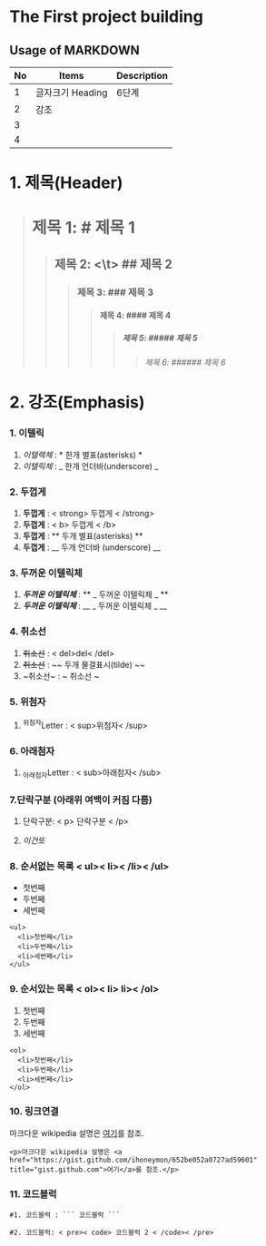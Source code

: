 # The First project building
## Usage of MARKDOWN 

|No|Items|Description|
|--|--|--|
| 1 | 글자크기 Heading | 6단계   |
| 2 | 강조 |  |
| 3 |  |  |
| 4 |  |  |

# 1.    제목(Header)
> # 제목 1: # 제목 1
>> ##    제목 2: <\t> ## 제목 2
>>> ### 제목 3: ### 제목 3
>>>> #### 제목 4: #### 제목 4
>>>>> ##### 제목 5: ##### 제목 5
>>>>>> ###### 제목 6: ###### 제목 6

# 2. **강조(Emphasis)**
### 1. 이텔릭
  1) *이텔렉체* : * 한개 별표(asterisks) *
  2) _이텔릭체_ : _ 한개 언더바(underscore) _
### 2. 두껍게 
  1) <strong>두껍게</strong> : < strong> 두껍게 < /strong>
  2) <b>두껍게</b> : < b> 두껍게 < /b>
  3) **두껍게** : ** 두개 별표(asterisks) ** 
  4) __두껍게__ :  __ 두개 언더바 (underscore) __
### 3. 두꺼운 이텔릭체
  1) **_두꺼운 이텔릭체_** :  ** _ 두꺼운 이텔릭체 _ **
  2) ___두꺼운 이텔릭체___ : __ _ 두꺼운 이텔릭체 _ __
### 4. 취소선
  1) <del>취소선</del> :  < del>del< /del>
  2) ~~취소선~~ : ~~ 두개 물결표시(tilde) ~~
  3) ~취소선~ : ~ 취소선 ~
### 5. 위첨자
  1) <sup>위첨자</sup>Letter : < sup>위첨자< /sup>
### 6. 아래첨자
  1) <sub>아래첨자</sub>Letter : < sub>아래첨자< /sub>
### 7.단락구분 (아래위 여백이 커짐 다름)
  1) <p>단락구분: < p> 단락구분 < /p> </p> 
  2) _<em>이건또</em>_
### 8. 순서없는 목록 < ul>< li>< /li>< /ul>
  <ul>
    <li>첫번째</li>
    <li>두번째</li>
    <li>세번째</li>
  </ul>

```
<ul>
  <li>첫번째</li>
  <li>두번째</li>
  <li>세번째</li>
</ul>
```
  
### 9. 순서있는 목록 < ol>< li></li> li>< /ol>
  <ol>
    <li>첫번째</li>
    <li>두번째</li>
    <li>세번째</li>
  </ol>
  
```
<ol>
  <li>첫번째</li>
  <li>두번째</li>
  <li>세번째</li>
</ol>
```

### 10. 링크연결
<p>마크다운 wikipedia 설명은 <a href="https://gist.github.com/ihoneymon/652be052a0727ad59601" title="gist.github.com">여기</a>를 참조.</p>

```
<p>마크다운 wikipedia 설명은 <a href="https://gist.github.com/ihoneymon/652be052a0727ad59601" title="gist.github.com">여기</a>를 참조.</p>
```
### 11. 코드블럭
```
#1. 코드블럭 : ``` 코드블럭 ```
```

<pre><code>#2. 코드블럭: < pre>< code> 코드블럭 2 < /code>< /pre> </code></pre>

